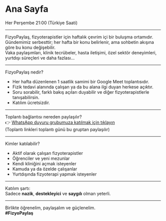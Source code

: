 # Ana Sayfa 
Her Perşembe 21:00 (Türkiye Saati)  


---

FizyoPaylaş, fizyoterapistler için haftalık çevrim içi bir buluşma ortamıdır.  
Gündemimiz serbesttir; her hafta bir konu belirlenir, ama sohbetin akışına göre bu konu değişebilir.  
Vaka paylaşımları, klinik tecrübeler, hasta iletişimi, özel sektör deneyimleri, yurtdışı süreçleri ve daha fazlası...

---

FizyoPaylaş nedir?  
- Her hafta düzenlenen 1 saatlik samimi bir Google Meet toplantısıdır.  
- Fizik tedavi alanında çalışan ya da bu alana ilgi duyan herkese açıktır.  
- Soru sorabilir, farklı bakış açıları duyabilir ve diğer fizyoterapistlerle tanışabilirsin.  
- Katılım ücretsizdir.

---

Toplantı bağlantısı nereden paylaşılır?  
👉 [WhatsApp duyuru grubumuza katılmak için tıklayın](https://chat.whatsapp.com/DoQDwhhGB1N18IXJ8aJgsZ)  
(Toplantı linkleri toplantı günü bu gruptan paylaşılır)

---

Kimler katılabilir?  
- Aktif olarak çalışan fizyoterapistler  
- Öğrenciler ve yeni mezunlar  
- Kendi kliniğini açmak isteyenler  
- Kamuda ya da özelde çalışanlar  
- Yurtdışında fizyoterapi yapmak isteyenler

---

Katılım şartı:  
Sadece **nazik**, **destekleyici** ve **saygılı** olman yeterli.  

---

Birlikte öğrenelim, paylaşalım ve güçlenelim.  
**#FizyoPaylaş**